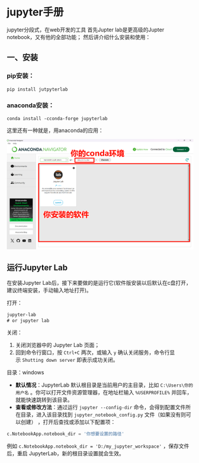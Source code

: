 # jupyter手册

jupyter分段式，在web开发的工具
首先Jupter lab是更高级的Jupter notebook，又有他的全部功能；
然后讲介绍什么安装和使用：
## 一、安装
### pip安装：

```shell
pip install jutpyterlab
```

### anaconda安装：

```shell
conda install -cconda-forge jupyterlab
```

这里还有一种就是，用anaconda的应用：

![image.png](https://raw.githubusercontent.com/lishiyu2006/picgo/main/cdning/202510151635255.png)
## **运行Jupyter Lab**

在安装Jupyter Lab后，接下来要做的是运行它(软件版安装以后默认在c盘打开，建议终端安装，手动输入地址打开)。

打开：
```shell
jupyter-lab
# or jupyter lab
```

关闭：
1. 关闭浏览器中的 Jupyter Lab 页面；
2. 回到命令行窗口，按 `Ctrl+C` 两次，或输入 `y` 确认关闭服务，命令行显示 `Shutting down server` 即表示成功关闭。


目录：windows
- **默认情况**：JupyterLab 默认根目录是当前用户的主目录，比如 `C:\Users\你的用户名` 。你可以打开文件资源管理器，在地址栏输入 `%USERPROFILE%` 并回车，就能快速跳转到该目录。
- **查看或修改方法**：通过运行 `jupyter --config-dir` 命令，会得到配置文件所在目录，进入该目录找到 `jupyter_notebook_config.py` 文件（如果没有则可以创建） ，打开后查找或添加以下配置项：
```python
c.NotebookApp.notebook_dir = '你想要设置的路径'
```
例如 `c.NotebookApp.notebook_dir = 'D:/my_jupyter_workspace'` ，保存文件后，重启 JupyterLab，新的根目录设置就会生效。
